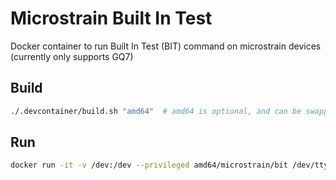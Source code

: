 # Microstrain Built In Test

Docker container to run Built In Test (BIT) command on microstrain devices (currently only supports GQ7)

## Build

```bash
./.devcontainer/build.sh "amd64"  # amd64 is optional, and can be swapped out for whatever arch you want to build for
```

## Run
```bash
docker run -it -v /dev:/dev --privileged amd64/microstrain/bit /dev/ttyACM0 115200  # Swap out amd64 for whatever architecture was chosen at build time
```
